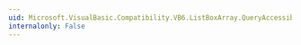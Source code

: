 ```yaml
---
uid: Microsoft.VisualBasic.Compatibility.VB6.ListBoxArray.QueryAccessibilityHelp
internalonly: False
---
```


